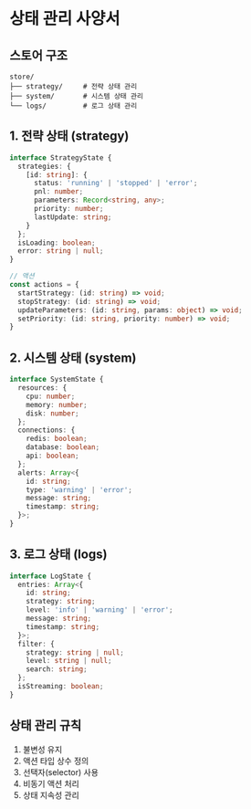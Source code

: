 # 상태 관리 사양서

## 스토어 구조
```
store/
├── strategy/     # 전략 상태 관리
├── system/       # 시스템 상태 관리
└── logs/         # 로그 상태 관리
```

## 1. 전략 상태 (strategy)
```typescript
interface StrategyState {
  strategies: {
    [id: string]: {
      status: 'running' | 'stopped' | 'error';
      pnl: number;
      parameters: Record<string, any>;
      priority: number;
      lastUpdate: string;
    }
  };
  isLoading: boolean;
  error: string | null;
}

// 액션
const actions = {
  startStrategy: (id: string) => void;
  stopStrategy: (id: string) => void;
  updateParameters: (id: string, params: object) => void;
  setPriority: (id: string, priority: number) => void;
}
```

## 2. 시스템 상태 (system)
```typescript
interface SystemState {
  resources: {
    cpu: number;
    memory: number;
    disk: number;
  };
  connections: {
    redis: boolean;
    database: boolean;
    api: boolean;
  };
  alerts: Array<{
    id: string;
    type: 'warning' | 'error';
    message: string;
    timestamp: string;
  }>;
}
```

## 3. 로그 상태 (logs)
```typescript
interface LogState {
  entries: Array<{
    id: string;
    strategy: string;
    level: 'info' | 'warning' | 'error';
    message: string;
    timestamp: string;
  }>;
  filter: {
    strategy: string | null;
    level: string | null;
    search: string;
  };
  isStreaming: boolean;
}
```

## 상태 관리 규칙
1. 불변성 유지
2. 액션 타입 상수 정의
3. 선택자(selector) 사용
4. 비동기 액션 처리
5. 상태 지속성 관리 